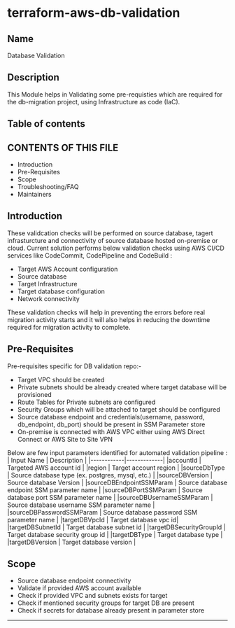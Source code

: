 # terraform-aws-db-validation

## Name
Database Validation

## Description
This Module helps in Validating some pre-requisties which are required for the db-migration project, using Infrastructure as code (IaC).

## Table of contents
CONTENTS OF THIS FILE
---------------------

 * Introduction
 * Pre-Requisites
 * Scope
 * Troubleshooting/FAQ
 * Maintainers

## Introduction
These validcation checks will be performed on source database, tagert infrasturcture and connectivity of source database hosted on-premise or cloud.
Current solution performs below validation checks using AWS CI/CD services like CodeCommit, CodePipeline and CodeBuild : 
- Target AWS Account configuration
- Source database
- Target Infrastructure
- Target database configuration
- Network connectivity

These validation checks will help in preventing the errors before real migration activity starts and it will also helps in reducing the downtime required for migration activity to complete.

## Pre-Requisites
Pre-requisites specific for DB validation repo:-
- Target VPC should be created
- Private subnets should be already created where target database will be provisioned
- Route Tables for Private subnets are configured
- Security Groups which will be attached to target should be configured 
- Source database endpoint and credentials(username, password, db_endpoint, db_port) should be present in SSM Parameter store
- On-premise is connected with AWS VPC either using AWS Direct Connect or AWS Site to Site VPN

Below are few input parameters identified for automated validation pipeline :
| Input Name | Description |
|------------|-------------|
|accountId |	Targeted AWS account id |
|region |	Target account region |
|sourceDbType |	Source database type (ex. postgres, mysql, etc.) |
|sourceDBVersion |	Source database Version |
|sourceDBEndpointSSMParam	| Source database endpoint SSM parameter name |
|sourceDBPortSSMParam |	Source database port SSM parameter name |
|sourceDBUsernameSSMParam	| Source database username SSM parameter name |
|sourceDBPasswordSSMParam |	Source database password SSM parameter name |
|targetDBVpcId |	Target database vpc id|
|targetDBSubnetId |	Target database subnet id |
|targetDBSecurityGroupId |	Target database security group id |
|targetDBType |	Target database type |
|targetDBVersion	 | Target database version |

## Scope
- Source database endpoint connectivity
- Validate if provided AWS account available
- Check if provided VPC and subnets exists for target
- Check if mentioned security groups for target DB are present
- Check if secrets for database already present in parameter store
***